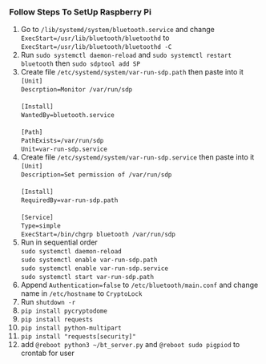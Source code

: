 ### Follow Steps To SetUp Raspberry Pi

1. Go to `/lib/systemd/system/bluetooth.service` and change `ExecStart=/usr/lib/bluetooth/bluetoothd` to `ExecStart=/usr/lib/bluetooth/bluetoothd -C`
2. Run `sudo systemctl daemon-reload` and `sudo systemctl restart bluetooth` then `sudo sdptool add SP`
3. Create file `/etc/systemd/system/var-run-sdp.path` then paste into it<br>`[Unit]`<br>`Descrption=Monitor /var/run/sdp`<br><br>`[Install]`<br>`WantedBy=bluetooth.service`<br><br>`[Path]`<br>`PathExists=/var/run/sdp`<br>`Unit=var-run-sdp.service`
4. Create file `/etc/systemd/system/var-run-sdp.service` then paste into it <br>`[Unit]`<br>`Description=Set permission of /var/run/sdp`<br><br>`[Install]`<br>`RequiredBy=var-run-sdp.path`<br><br>`[Service]`<br>`Type=simple`<br>`ExecStart=/bin/chgrp bluetooth /var/run/sdp`
5. Run in sequential order <br>`sudo systemctl daemon-reload` <br>`sudo systemctl enable var-run-sdp.path` <br>`sudo systemctl enable var-run-sdp.service` <br>`sudo systemctl start var-run-sdp.path`
6. Append `Authentication=false` to `/etc/bluetooth/main.conf` and change name in `/etc/hostname` to `CryptoLock`
7. Run `shutdown -r`
8. `pip install pycryptodome`
9. `pip install requests`
10. `pip install python-multipart`
11. `pip install "requests[security]"`
12. add `@reboot python3 ~/bt_server.py` and `@reboot sudo pigpiod` to crontab for user